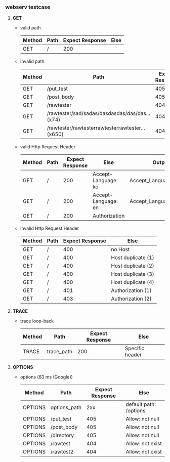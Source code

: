 ### webserv testcase

1. **GET**

   - valid path

     | Method  | Path    | Expect Response  | Else |
     | ------- | ------- | ---------------- | ---- | 
     | GET     | /       | 200              |      |

   - invalid path

     | Method  | Path       | Expect Response  | Else |
     | ------- | ---------- | ---------------- | ---- | 
     | GET     | /put_test  | 405              |      |
     | GET     | /post_body | 405              |      |
     | GET     | /rawtester | 404              |      |
     | GET     | /rawtester/sad/sadas/dasdasdas/das/das...(x74)  | 404              |      |
     | GET     | /rawtester/rawtesterrawtesterrawtester...(x650)  | 404              |      |

   - valid Http Request Header

     | Method  | Path    | Expect Response  | Else                | Output                  |
     | ------- | ------- | ---------------- | ------------------- | ----------------------- |
     | GET     | /       | 200              | Accept-Language: ko | Accept_Language_ko.html |
     | GET     | /       | 200              | Accept-Language: en | Accept_Language_en.html |
     | GET     | /       | 200              | Authorization       |                         |

   - invalid Http Request Header

     | Method  | Path    | Expect Response  | Else     |
     | ------- | ------- | ---------------- | -------- | 
     | GET     | /       | 400              | no Host  |
     | GET     | /       | 400              | Host duplicate (1)|
     | GET     | /       | 400              | Host duplicate (2)|
     | GET     | /       | 400              | Host duplicate (3)|
     | GET     | /       | 400              | Host duplicate (4)|
     | GET     | /       | 401              | Authorization  (1)|
     | GET     | /       | 403              | Authorization  (2)|

3. **TRACE**

   - trace loop-back

     | Method  | Path       | Expect Response  | Else            |
     | ------- | ---------- | ---------------- | --------------- | 
     | TRACE   | trace_path | 200              | Specific header |

3. **OPTIONS**

   - options (63 ms (Google))

     | Method  | Path         | Expect Response  | Else                   |
     | ------- | ------------ | ---------------- | ---------------------- |
     | OPTIONS | options_path | 2xx              | default path: /options |
     | OPTIONS | /put_test    | 405              | Allow: not null        |
     | OPTIONS | /post_body   | 405              | Allow: not null        |
     | OPTIONS | /directory   | 405              | Allow: not null        |
     | OPTIONS | /rawtest     | 404              | Allow: not exist       |
     | OPTIONS | /rawtest2    | 404              | Allow: not exist       |